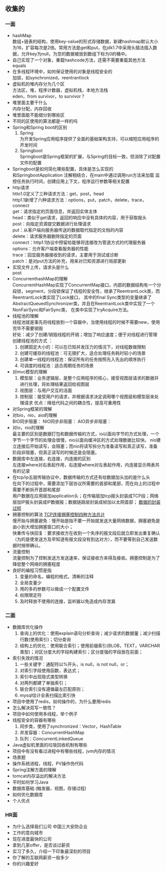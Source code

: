 ## 收集的
### 一面
- hashMap  
数组+链表的结构，使用key-value的形式存储数据，新建hashmap默认大小为16，扩容每次是2倍。常用方法是get和put，在jdk1.7中采用头插法插入数据，允许key为null，为空的数据被放到数组下标为0的桶中。
- 自己实现了一个对象，重载hashcode方法，还需不需要重载其他方法    
equals
- 在多线程环境中，如何保证使用的对象是线程安全的  
加锁，如synchronized，reentrantlock
- 虚拟机的堆内存分为几个区  
方法区，堆，程序计数器，虚拟机栈，本地方法栈  
eden，from survivor，to survivor？
- 堆里面主要干什么  
内存分配，内存回收  
- 堆里面能不能细分到哪些区
- 不同的区使用的算法都是一样的吗
- Spring和Spring boot的区别  
  1. Spring  
  为开发Spring应用程序提供了全面的基础架构支持，可以缩短应用程序的开发时间
  2. Springboot  
  Springboot是Spring框架的扩展，与Spring的目标一致，但消除了对配置文件的配置
- Springboot是如何简化哪些配置，具体是怎么实现的  
和SpringbootApplication 注解相结合，在main中通过调用run方法来加载 监控任务执行时间，创建应用上下文，程序运行参数等相关配置
- http请求  
htto1.0定义了三种请求方法：get，post，head  
http1.1新增了六种请求方法：options，put，patch，delete，trace，connect  
get：请求指定的页面信息，并返回实体主体  
head：类似于get请求，返回的响应中没有具体的内容，用于获取报头  
post：向指定资源提交数据进行处理请求  
put：从客户端向服务器传送的数据取代指定的文档的内容  
delete：请求服务器删除指定的页面  
connect：http1.1协议中预留给能够将连接改为管道方式的代理服务器  
options：允许客户端查看服务器的性能  
trace：回显服务器接收到的请求，主要用于测试或诊断  
patch：是对put方法的补充，用来对已知资源进行局部更新  
- 实现文件上传，请求头是什么  
post
- ConcurrenthashMap的理解  
ConcurrentHashMap实现了ConcurrentMap接口，内部的数据结构有一个分段锁，segment，分段锁保证了线程的安全性，继承了ReentrantLock类，而ReentrantLock类实现了Lock接口，
其中的final Sync类型的变量继承了AbstractQueuedSynchronizer类，并且在ReentrantLock类中实现了一个NonFairSync和FairSync类，
在类中实现了tryAcquire方法。
- 线程池的理解  
线程池就是事先将线程放到一个容器中，当使用线程的时候不需要new，使用完毕不需要销毁  
好处：减少了创建/销毁线程的开销；增加了响应速度；便于对线程进行管理  
创建线程池的方式 ：  
  1. 创建固定大小的：可以在已知并发压力的情况下，对线程数做限制
  2. 创建可缓存的线程池：可无限扩大，适合处理任务耗时较小的场景
  3. 创建单一线程的线程池：保证所有的任务按照先入先出的顺序执行
  4. 可调度的线程池：适合周期任务的场景
- 对mvc模型的理解  
  1. 模型层：业务逻辑层，是整个应用程序的核心，接受视图层请求的数据并进行处理，将处理结果返回给视图层
  2. 视图层：与用户交互的洁面
  3. 控制层：接受用户的请求，并根据请求决定调用哪个视图层和模型层来处理请求
  优点：降低代码之间的耦合性，提高可重用性
- 对Spring框架的理解
- 对bio，nio，aio的理解  
BIO同步阻塞：
NIO同步非阻塞：
AIO异步非阻塞：
- 对io，nio的理解  
最主要的区别是数据打包和数据传输的方式，io以面向字节的方式处理，一个字节一个字节的处理会很慢，nio以面向缓冲区的方式处理数据比较快。
nio建立连接后开始读写，会阻塞；而nio将读写拆分为准备读写和真正读写，准备阶段非阻塞，但真正读写的时候还是会阻塞。
- 数据库中左连接，右连接，内连接的区别  
左连接where对右表起作用，右连接where对左表起作用，内连接显示两表共有的记录
- 在tcp/ip五层传输协议中，数据传输的方式还有给数据加头加的是什么头  
在向下的过程中，需要添加下层协议所需要的首部和尾部，而在向上的过程中需要不断拆开首部和尾部  
用户数据在应用层加application头；在传输层加tcp报头封装成TCP段；网络层加IP报头封装成IP数据报；数据链路层封装成帧加以太网首部；
[数据的封装过程](https://gss0.bdstatic.com/-4o3dSag_xI4khGkpoWK1HF6hhy/baike/c0%3Dbaike92%2C5%2C5%2C92%2C30/sign=0a663605dc09b3deffb2ec3aadd607e4/b151f8198618367a869ceeb023738bd4b31ce542.jpg)
- 拥塞控制的算法 [TCP连接拥塞控制四种方法总计](https://blog.csdn.net/qq_26896213/article/details/84594060)  
慢开始与拥塞避免：慢开始是指不要一开始就发送大量网络数据，拥塞避免是由小到大增加拥塞窗口的大小；  
快重传与快回复：要求接收方在收到一个失序的报文段后就立即发出重复确认（为的是使发送方及早知道有报文段没有到达对方），而不要等到自己发送数据时捎带确认。
- 流量控制  
流量控制为了控制发送方发送速率，保证接收方来得及接收。拥塞控制是为了降低整个网络的拥塞程度
- 良好的编程习惯是指  
  1. 变量的命名，编程的格式，清晰的注释
  2. 全局变量少
  3. 用的多的参数可以做成一个配置文件
  4. 权限限定符
  5. 及时释放不使用的连接，监听器以免造成内存泄漏

### 二面
- 数据库优化操作  
  1. 查询上的优化：使用explain语句分析查询；减少请求的数据量；减少扫描行数(使用索引)；切分查询  
  2. 结构上的优化：使用联合索引；使用前缀索引(BLOB，TEXT，VARCHAR类型)；对区分度大的字段构建索引；区分度强的字段放在前面；  
- 索引失效的情况
  1. 一些关键字：通配符以%开头，is null，is not null，or；
  2. 对索引字段使用函数，表达式；
  3. 索引中出现隐式类型转换
  4. 对两列都建了单独索引；
  5. 联合索引没有遵循最左匹配原则；
  6. mysql估计全表扫描比索引快
- 项目中使用了redis，如何操作的，为什么要用redis
- 怎么解决双写一致性？
- 项目中如何使用多线程，举个例子
- 线程安全的容器有哪些
  1. 同步类，使用了synchronized：Vector，HashTable
  2. 并发容器：ConcurrentHashMap
  3. 队列：ConcurrentLinkedQueue
- Java虚拟机里面的垃圾回收机制有哪些
- 项目中有没有看过进程中有哪些线程，jvm内存的情况
- 场景题
- 操作系统进程，线程，PV操作伪代码
- Spring注解方面的理解
- tomcat内存溢出的解决方法
- 平时如何学习Java
- 数据库基础 (触发器，视图，存储过程)
- 如何优化数据库
- 个人优点

### HR面
- 为什么选择我们公司  中国三大安防企业
- 工作的意向城市
- 现在进度最快的公司
- 拿到几家offer，是否谈过薪资
- 实习了多久，介绍一下印象最深刻的项目
- 你了解的互联网薪资一般多少
- 你的兴趣爱好
